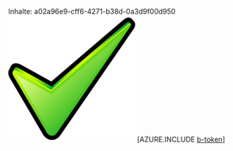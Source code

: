 Inhalte: a02a96e9-cff6-4271-b38d-0a3d9f00d950![Bild](245c235b-c5df-47d5-ae65-a5e6c9da1e3e.png)
[AZURE.INCLUDE [b-token](113756a3-e597-4546-8952-ad11732c77f8.md)]
